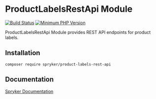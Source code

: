 # ProductLabelsRestApi Module
[![Build Status](https://travis-ci.org/spryker/product-labels-rest-api.svg)](https://travis-ci.org/spryker/product-labels-rest-api)
[![Minimum PHP Version](https://img.shields.io/badge/php-%3E%3D%207.2-8892BF.svg)](https://php.net/)

ProductLabelsRestApi Module provides REST API endpoints for product labels.

## Installation

```
composer require spryker/product-labels-rest-api
```

## Documentation

[Spryker Documentation](https://academy.spryker.com/developing_with_spryker/module_guide/modules.html)

